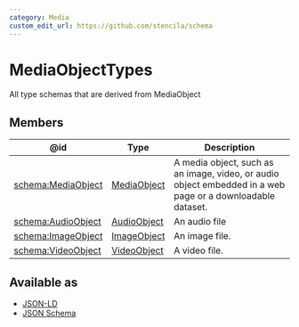 ```yaml
---
category: Media
custom_edit_url: https://github.com/stencila/schema
---
```


# MediaObjectTypes

All type schemas that are derived from MediaObject

## Members

| @id                                                  | Type                          | Description                                                                                                 |
| ---------------------------------------------------- | ----------------------------- | ----------------------------------------------------------------------------------------------------------- |
| [schema:MediaObject](https://schema.org/MediaObject) | [MediaObject](MediaObject.md) | A media object, such as an image, video, or audio object embedded in a web page or a downloadable dataset.  |
| [schema:AudioObject](https://schema.org/AudioObject) | [AudioObject](AudioObject.md) | An audio file                                                                                               |
| [schema:ImageObject](https://schema.org/ImageObject) | [ImageObject](ImageObject.md) | An image file.                                                                                              |
| [schema:VideoObject](https://schema.org/VideoObject) | [VideoObject](VideoObject.md) | A video file.                                                                                               |

## Available as

-   [JSON-LD](https://schema.stenci.la/stencila.jsonld)
-   [JSON Schema](https://schema.stenci.la/v1/MediaObjectTypes.schema.json)
